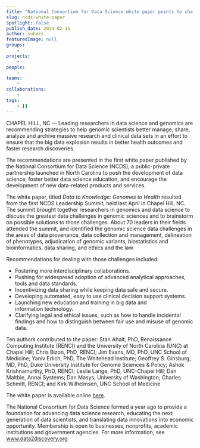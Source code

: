 ```yaml
---
title: "National Consortium for Data Science white paper points to challenges and solutions for genomics in the age of big data"
slug: ncds-white-paper
spotlight: false
publish_date: 2014-02-11
author: subers
featuredImage: null
groups:
    - 
projects:
    - 
people:
    - 
teams: 
    - 
collaborations:
    - 
tags:
    - []
---
```

CHAPEL HILL, NC — Leading researchers in data science and genomics are recommending strategies to help genomic scientists better manage, share, analyze and archive massive research and clinical data sets in an effort to ensure that the big data explosion results in better health outcomes and faster research discoveries.  <!--more-->

The recommendations are presented in the first white paper published by the National Consortium for Data Science (NCDS), a public-private partnership launched in North Carolina to push the development of data science, foster better data science education, and encourage the development of new data-related products and services.

The white paper, titled <em>Data to Knowledge: Genomes to Health</em> resulted from the first NCDS Leadership Summit, held last April in Chapel Hill, NC. The summit brought together researchers in genomics and data science to discuss the greatest data challenges in genomic sciences and to brainstorm on possible solutions to those challenges. About 70 leaders in their fields attended the summit, and identified the genomic science data challenges in the areas of data provenance, data collection and management, delineation of phenotypes, adjudication of genomic variants, biostatistics and bioinformatics, data sharing, and ethics and the law.

Recommendations for dealing with those challenges included:
<ul>
	<li>Fostering more interdisciplinary collaborations.</li>
	<li>Pushing for widespread adoption of advanced analytical approaches, tools and data standards.</li>
	<li>Incentivizing data sharing while keeping data safe and secure.</li>
	<li>Developing automated, easy to use clinical decision support systems.</li>
	<li>Launching new education and training in big data and information technology.</li>
	<li>Clarifying legal and ethical issues, such as how to handle incidental findings and how to distinguish between fair use and misuse of genomic data.</li>
</ul>
Ten authors contributed to the paper: Stan Ahalt, PhD, Renaissance Computing Institute (RENCI) and the University of North Carolina (UNC) at Chapel Hill; Chris Bizon, PhD, RENCI; Jim Evans, MD, PhD, UNC School of Medicine; Yaniv Erlich, PhD, The Whitehead Institute; Geoffrey S. Ginsburg, MD, PhD, Duke University Institute for Genome Sciences &amp; Policy; Ashok Krishnamurthy, PhD, RENCI; Leslie Lange, PhD, UNC-Chapel Hill; Dan Maltbie, Annai Systems; Dan Masys, University of Washington; Charles Schmitt, RENCI; and Kirk Wilhelmsen, UNC School of Medicine

The white paper is available online <a href="//datascienceconsortium.org/wp-content/uploads/2016/02/NCDS-white-paper-FORPUBLICATION.pdf">here</a>.

The National Consortium for Data Science formed a year ago to provide a foundation for advancing data science research, educating the next generation of data scientists, and translating data innovations into economic opportunity.
Membership is open to businesses, nonprofits, academic institutions and government agencies. For more information, see www.data2discovery.org
